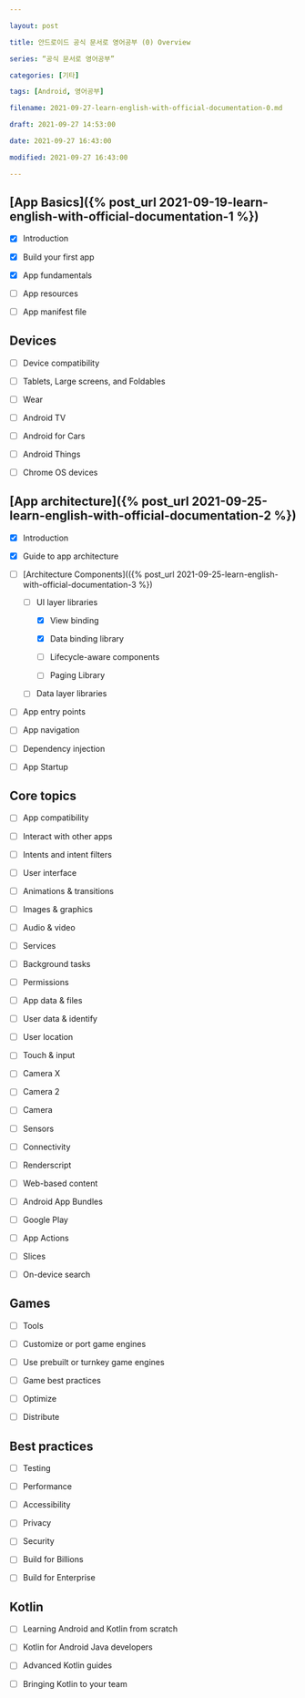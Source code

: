 ```yaml
---

layout: post

title: 안드로이드 공식 문서로 영어공부 (0) Overview

series: “공식 문서로 영어공부”

categories: [기타]

tags: [Android, 영어공부]

filename: 2021-09-27-learn-english-with-official-documentation-0.md

draft: 2021-09-27 14:53:00

date: 2021-09-27 16:43:00

modified: 2021-09-27 16:43:00

---
```



## [App Basics]({% post_url 2021-09-19-learn-english-with-official-documentation-1 %})

- [x] Introduction

- [x] Build your first app

- [x] App fundamentals

- [ ] App resources

- [ ] App manifest file


## Devices

- [ ] Device compatibility

- [ ] Tablets, Large screens, and Foldables

- [ ] Wear

- [ ] Android TV

- [ ] Android for Cars

- [ ] Android Things

- [ ] Chrome OS devices


## [App architecture]({% post_url 2021-09-25-learn-english-with-official-documentation-2 %})

- [x] Introduction

- [x] Guide to app architecture

- [ ] [Architecture Components](({% post_url 2021-09-25-learn-english-with-official-documentation-3 %})

  - [ ] UI layer libraries

    - [x] View binding

    - [x] Data binding library

    - [ ] Lifecycle-aware components

    - [ ] Paging Library

  - [ ] Data layer libraries

- [ ] App entry points

- [ ] App navigation

- [ ] Dependency injection

- [ ] App Startup


## Core topics

- [ ] App compatibility

- [ ] Interact with other apps

- [ ] Intents and intent filters

- [ ] User interface

- [ ] Animations & transitions

- [ ] Images & graphics

- [ ] Audio & video

- [ ] Services

- [ ] Background tasks

- [ ] Permissions

- [ ] App data & files

- [ ] User data & identify

- [ ] User location

- [ ] Touch & input

- [ ] Camera X

- [ ] Camera 2

- [ ] Camera

- [ ] Sensors

- [ ] Connectivity

- [ ] Renderscript

- [ ] Web-based content

- [ ] Android App Bundles

- [ ] Google Play

- [ ] App Actions

- [ ] Slices

- [ ] On-device search


## Games

- [ ] Tools

- [ ] Customize or port game engines

- [ ] Use prebuilt or turnkey game engines

- [ ] Game best practices

- [ ] Optimize

- [ ] Distribute


## Best practices

- [ ] Testing

- [ ] Performance

- [ ] Accessibility

- [ ] Privacy

- [ ] Security

- [ ] Build for Billions

- [ ] Build for Enterprise


## Kotlin

- [ ] Learning Android and Kotlin from scratch

- [ ] Kotlin for Android Java developers

- [ ] Advanced Kotlin guides

- [ ] Bringing Kotlin to your team
